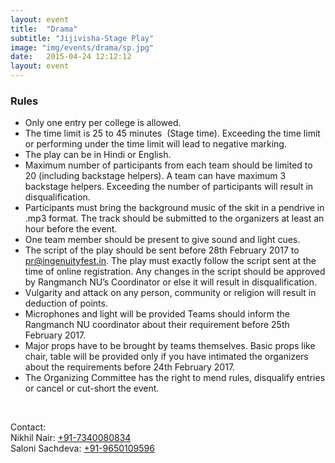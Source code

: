 ```yaml
---
layout: event
title:  "Drama"
subtitle: "Jijivisha-Stage Play"
image: "img/events/drama/sp.jpg"
date:   2015-04-24 12:12:12
layout: event
---
```

<h3 id="rules">Rules</h3>
<ul>
<li>Only one entry per college is allowed.</li>
<li>The time limit is 25 to 45 minutes  (Stage time). Exceeding the time limit or performing under the time limit will lead to negative marking.</li>
<li>The play can be in Hindi or English.</li>
<li>Maximum number of participants from each team should be limited to 20 (including backstage helpers). A team can have maximum 3 backstage helpers. Exceeding the number of participants will result in disqualification.</li>
<li>Participants must bring the background music of the skit in a pendrive in .mp3 format. The track should be submitted to the organizers at least an hour before the event.</li>
<li>One team member should be present to give sound and light cues.</li>
<li>The script of the play should be sent before 28th February 2017 to <a class="hot-link" href="mailto:pr@ingenuityfest.in">pr@ingenuityfest.in</a>. The play must exactly follow the script sent at the time of online registration. Any changes in the script should be approved by Rangmanch NU’s Coordinator or else it will result in disqualification.</li>
<li>Vulgarity and attack on any person, community or religion will result in deduction of points.</li>
<li>Microphones and light will be provided Teams should inform the Rangmanch NU coordinator about their requirement before 25th February 2017.</li>
<li>Major props have to be brought by teams themselves. Basic props like chair, table will be provided only if you have intimated the organizers about the requirements before 24th February 2017. </li>
<li>The Organizing Committee has the right to mend rules, disqualify entries or cancel or cut-short the event.</li>
</ul>
<br>
<p>Contact:
<br>Nikhil Nair: <a class="hot-link" href="tel:+917340080834">+91-7340080834</a>
<br>Saloni Sachdeva: <a class="hot-link" href="tel:+919650109596">+91-9650109596</a></p>

